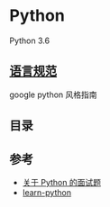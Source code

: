 # Python

Python 3.6

## [语言规范](https://zh-google-styleguide.readthedocs.io/en/latest/google-python-styleguide/python_language_rules/)

google python 风格指南

## 目录

## 参考

- [关于 Python 的面试题](https://github.com/taizilongxu/interview_python)
- [learn-python](https://github.com/trekhleb/learn-python)
